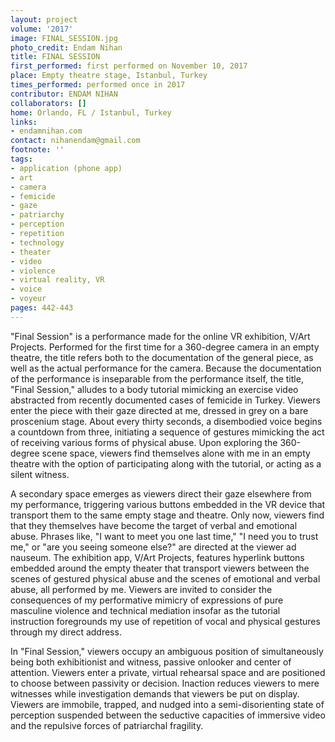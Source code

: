```yaml
---
layout: project
volume: '2017'
image: FINAL_SESSION.jpg
photo_credit: Endam Nihan
title: FINAL SESSION
first_performed: first performed on November 10, 2017
place: Empty theatre stage, Istanbul, Turkey
times_performed: performed once in 2017
contributor: ENDAM NIHAN
collaborators: []
home: Orlando, FL / Istanbul, Turkey
links:
- endamnihan.com
contact: nihanendam@gmail.com
footnote: ''
tags:
- application (phone app)
- art
- camera
- femicide
- gaze
- patriarchy
- perception
- repetition
- technology
- theater
- video
- violence
- virtual reality, VR
- voice
- voyeur
pages: 442-443
---
```


"Final Session" is a performance made for the online VR exhibition, V/Art Projects. Performed for the first time for a 360-degree camera in an empty theatre, the title refers both to the documentation of the general piece, as well as the actual performance for the camera. Because the documentation of the performance is inseparable from the performance itself, the title, "Final Session," alludes to a body tutorial mimicking an exercise video abstracted from recently documented cases of femicide in Turkey. Viewers enter the piece with their gaze directed at me, dressed in grey on a bare proscenium stage. About every thirty seconds, a disembodied voice begins a countdown from three, initiating a sequence of gestures mimicking the act of receiving various forms of physical abuse. Upon exploring the 360-degree scene space, viewers find themselves alone with me in an empty theatre with the option of participating along with the tutorial, or acting as a silent witness.

A secondary space emerges as viewers direct their gaze elsewhere from my performance, triggering various buttons embedded in the VR device that transport them to the same empty stage and theatre. Only now, viewers find that they themselves have become the target of verbal and emotional abuse. Phrases like, "I want to meet you one last time," "I need you to trust me," or "are you seeing someone else?" are directed at the viewer ad nauseum. The exhibition app, V/Art Projects, features hyperlink buttons embedded around the empty theater that transport viewers between the scenes of gestured physical abuse and the scenes of emotional and verbal abuse, all performed by me. Viewers are invited to consider the consequences of my performative mimicry of expressions of pure masculine violence and technical mediation insofar as the tutorial instruction foregrounds my use of repetition of vocal and physical gestures through my direct address.

In "Final Session," viewers occupy an ambiguous position of simultaneously being both exhibitionist and witness, passive onlooker and center of attention. Viewers enter a private, virtual rehearsal space and are positioned to choose between passivity or decision. Inaction reduces viewers to mere witnesses while investigation demands that viewers be put on display. Viewers are immobile, trapped, and nudged into a semi-disorienting state of perception suspended between the seductive capacities of immersive video and the repulsive forces of patriarchal fragility.
